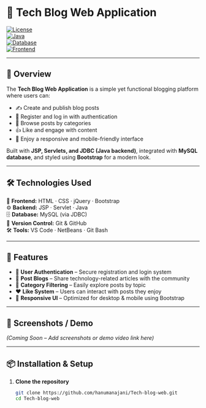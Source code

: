 # 📝 Tech Blog Web Application  

[![License](https://img.shields.io/badge/License-MIT-blue.svg)](LICENSE)  
[![Java](https://img.shields.io/badge/Java-Servlets_|_JSP-orange?logo=java&logoColor=white)]()  
[![Database](https://img.shields.io/badge/Database-MySQL-blue?logo=mysql&logoColor=white)]()  
[![Frontend](https://img.shields.io/badge/Frontend-HTML_|_CSS_|_jQuery_|_Bootstrap-green)]()  

---

## 📌 Overview  
The **Tech Blog Web Application** is a simple yet functional blogging platform where users can:  
- ✍️ Create and publish blog posts  
- 🔐 Register and log in with authentication  
- 📂 Browse posts by categories  
- 👍 Like and engage with content  
- 📱 Enjoy a responsive and mobile-friendly interface  

Built with **JSP, Servlets, and JDBC (Java backend)**, integrated with **MySQL database**, and styled using **Bootstrap** for a modern look.  

---

## 🛠️ Technologies Used  

🎨 **Frontend:** HTML · CSS · jQuery · Bootstrap  
⚙️ **Backend:** JSP · Servlet · Java  
🗄️ **Database:** MySQL (via JDBC)  
🔧 **Version Control:** Git & GitHub  
🛠️ **Tools:** VS Code · NetBeans · Git Bash  

---

## 🚀 Features  

- 🔑 **User Authentication** – Secure registration and login system  
- 📝 **Post Blogs** – Share technology-related articles with the community  
- 📂 **Category Filtering** – Easily explore posts by topic  
- ❤️ **Like System** – Users can interact with posts they enjoy  
- 📱 **Responsive UI** – Optimized for desktop & mobile using Bootstrap  

---

## 📸 Screenshots / Demo  
*(Coming Soon – Add screenshots or demo video link here)*  

---

## 📦 Installation & Setup  

1. **Clone the repository**  
   ```bash
   git clone https://github.com/hanumanajani/Tech-blog-web.git
   cd Tech-blog-web
